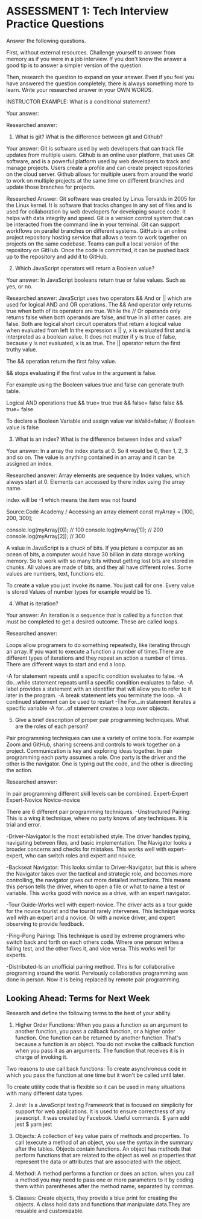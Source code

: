 # ASSESSMENT 1: Tech Interview Practice Questions
Answer the following questions.

First, without external resources. Challenge yourself to answer from memory as if you were in a job interview. If you don't know the answer a good tip is to answer a simpler version of the question.

Then, research the question to expand on your answer. Even if you feel you have answered the question completely, there is always something more to learn. Write your researched answer in your OWN WORDS.

INSTRUCTOR EXAMPLE: What is a conditional statement?

  Your answer:

  Researched answer:

1. What is git? What is the difference between git and Github?

Your answer: Git is software used by web developers that can track file updates from multiple users.
Github is an online user platform, that uses Git software, and is a powerful platform used by web developers to track and manage projects. Users create a profile and can create project repositories on the cloud server. Github allows for multiple users from around the world to work on multiple projects at the same time on different branches and update those branches for projects.

Researched Answer:
Git software was created by Linus Torvalds in 2005 for the Linux kernel.
It is software that tracks changes in any set of files and is used for collaboration by web developers for developing source code.
It helps with data integrity and speed. Git is a version control system that can be interacted from the command line in your terminal. Git can support workflows on parallel branches on different systems.
GitHub is an online project repository hosting service that allows a team to work together on projects on the same codebase. Teams can pull a local version of the repository on GitHub. Once the code is committed, it can be pushed back up to the repository and add it to GitHub.


2. Which JavaScript operators will return a Boolean value?

  Your answer: In JavaScript booleans return true or false values. Such as yes, or no.

Researched answer:
JavaScript uses two operators && And or || which are used for logical AND and OR operations.
The && And operator only returns true when both of its operators are true.
While the // Or operands only returns false when both operands are false, and true in all other cases.
are false. Both are logical short circuit operators that return a logical value when evaluated from left
In the expression x || y, x is evaluated first and is interpreted as a boolean value.
It does not matter if y is true of false, because y is not evaluated, x is as true.
The || operator return the first truthy value.

The && operation return the first falsy value.

&& stops evaluating if the first value in the argument is false.

For example using the Booleen values true and false can generate truth table.

Logical AND operations
true && true= true
true && false= false
false && true= false

To declare a Booleen Variable and assign value
var isValid=false;  // Boolean value is false

3. What is an index? What is the difference between index and value?

  Your answer:  In a array the index starts at 0.
  So it would be 0, then 1, 2, 3 and so on. The value is anything contained in an array and it
  can be assigned an index.

  Researched answer:
  Array elements are sequence by Index values, which always start at 0. Elements can accessed by there index
  using the array name.

  index will be -1 which means the item was not found

  Source:Code Academy
  / Accessing an array element
  const myArray = [100, 200, 300];

  console.log(myArray[0]); // 100
  console.log(myArray[1]); // 200
  console.log(myArray[2]); // 300

A value in JavaScript is a chuck of bits. If you picture a computer as an ocean of bits,
a computer would have 30 billion in data storage working memory.
So to work with so many bits without getting lost
bits are stored in chunks. All values are made of bits, and they all have different roles.
Some values are numbers, text, functions etc.

To create a value you just invoke its name. You just call for one. Every value is stored
Values of number types for example would be 15.


4. What is iteration?

  Your answer: An iteration is a sequence that is called by a function that must
  be completed to get a desired outcome. These are called loops.

  Researched answer:

  Loops allow programers to do something repeatedly, like iterating through an array.
  If you want to execute a function a number of times.There are different types of iterations
  and they repeat an action a number of times. There are different ways to start and end a loop.

-A for statement repeats until a specific condition evaluates to false.
-A do...while statement repeats until a specific condition evaluates to false.
-A label provides a statement with an identifier that will allow you to refer to it later in the program.
-A break statement lets you terminate the loop.
-A continued statement can be used to restart
-The For...in statement iterates a specific variable
-A for...of statement creates a loop over objects.


5. Give a brief description of proper pair programming techniques. What are the roles of each person?

Pair programming techniques can use a variety of online tools. For example Zoom and GitHub, sharing screens and controls to work together on a project. Communication is key and exploring ideas together.
In pair programming each party assumes a role. One party is the driver and the other is the navigator.
One is typing out the code, and the other is directing the action.


  Researched answer:

  In pair programming different skill levels can be combined.
  Expert-Expert
  Expert-Novice
  Novice-novice

There are 6 different pair programming techniques.
-Unstructured Pairing: This is a wing it technique, where no party knows of any techniques.
It is trial and error.

-Driver-Navigator:Is the most established style. The driver handles typing, navigating between files, and basic implementation.
The Navigator looks a broader concerns and checks for mistakes. This works well with expert-expert, who can switch roles and expert and novice.

-Backseat Navigator: This looks similar to Driver-Navigator, but this is where the Navigator takes over the tactical and strategic role, and becomes more controlling, the navigator gives out more detailed instructions. This means this person tells the driver, when to open a file or what to name a test or variable. This works good with novice as a drive, with an expert navigator.

-Tour Guide-Works well with expert-novice. The driver acts as a tour guide for the novice tourist and the tourist rarely intervenes. This technique works well with an expert and a novice. Or with a novice driver, and expert observing to provide feedback.

-Ping-Pong Pairing: This technique is used by extreme programers who switch back and forth on each others code. Where one person writes a failing test, and the other fixes it, and vice versa. This works well for experts.

-Distributed-Is an unofficial pairing method. This is for collaborative programing around the world. Perviously collaborative  programming was done in person. Now it is being replaced by remote pair programming.



## Looking Ahead: Terms for Next Week

Research and define the following terms to the best of your ability.

1. Higher Order Functions: When you pass a function as an argument to another function, you pass a callback function, or a higher order function. One function can be returned by another function. That's because a function is an object. You do not invoke the callback function when you pass it as an arguments.  The function that receives it is in charge of invoking it.

Two reasons to use call back functions: To create asynchronous code in which you pass the function at one time but it won't be called until later.

To create utility code that is flexible so it can be used in many situations with many different data types.

2. Jest: Is a JavaScript testing Framework that is focused on simplicity for support for web applications. It is used to ensure correctness of any javascript.
It was created by Facebook.
Useful commands.
$ yarn add jest
$ yarn jest

3. Objects: A collection of key value pairs of methods and properties. To call (execute a method of an object, you use the syntax in the summary after the tables. Objects contain functions. An object has methods that perform functions that are related to the object as well as properties that represent the data or attributes that are associated with the object.


4. Method: A method performs a function or does an action. when you call a method you may need to pass one or more parameters to it by coding them within parentheses after the method name, separated by commas.

5. Classes: Create objects, they provide a blue print for creating the objects. A class hold data and functions that manipulate data.They are resuable and customizable.
